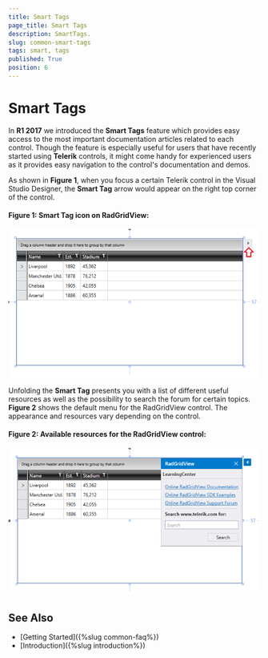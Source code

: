 ```yaml
---
title: Smart Tags
page_title: Smart Tags
description: SmartTags.
slug: common-smart-tags
tags: smart, tags
published: True
position: 6
---
```


# Smart Tags

In **R1 2017** we introduced the **Smart Tags** feature which provides easy access to the most important documentation articles related to each control. Though the feature is especially useful for users that have recently started using **Telerik** controls, it might come handy for experienced users as it provides easy navigation to the control's documentation and demos.
 
As shown in **Figure 1**, when you focus a certain Telerik control in the Visual Studio Designer, the **Smart Tag** arrow would appear on the right top corner of the control. 

#### **Figure 1: Smart Tag icon on RadGridView:** 
![Smart Tag icon on RadGridView](images/smarttag.png)

Unfolding the **Smart Tag** presents you with a list of different useful resources as well as the possibility to search the forum for certain topics. **Figure 2** shows the default menu for the RadGridView control. The appearance and resources vary depending on the control.

#### **Figure 2: Available resources for the RadGridView control:** 
![Available resources for the RadGridView control](images/smarttag2.png)

## See Also

* [Getting Started]({%slug common-faq%})
* [Introduction]({%slug introduction%})
